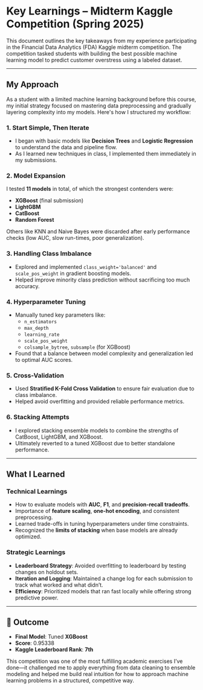 #  Key Learnings – Midterm Kaggle Competition (Spring 2025)

This document outlines the key takeaways from my experience participating in the Financial Data Analytics (FDA) Kaggle midterm competition. The competition tasked students with building the best possible machine learning model to predict customer overstress using a labeled dataset.

---

##  My Approach

As a student with a limited machine learning background before this course, my initial strategy focused on mastering data preprocessing and gradually layering complexity into my models. Here's how I structured my workflow:

### 1. **Start Simple, Then Iterate**
- I began with basic models like **Decision Trees** and **Logistic Regression** to understand the data and pipeline flow.
- As I learned new techniques in class, I implemented them immediately in my submissions.

### 2. **Model Expansion**
I tested **11 models** in total, of which the strongest contenders were:
- **XGBoost** (final submission)
- **LightGBM**
- **CatBoost**
- **Random Forest**

Others like KNN and Naive Bayes were discarded after early performance checks (low AUC, slow run-times, poor generalization).

### 3. **Handling Class Imbalance**
- Explored and implemented `class_weight='balanced'` and `scale_pos_weight` in gradient boosting models.
- Helped improve minority class prediction without sacrificing too much accuracy.

### 4. **Hyperparameter Tuning**
- Manually tuned key parameters like:
  - `n_estimators`
  - `max_depth`
  - `learning_rate`
  - `scale_pos_weight`
  - `colsample_bytree`, `subsample` (for XGBoost)
- Found that a balance between model complexity and generalization led to optimal AUC scores.

### 5. **Cross-Validation**
- Used **Stratified K-Fold Cross Validation** to ensure fair evaluation due to class imbalance.
- Helped avoid overfitting and provided reliable performance metrics.

### 6. **Stacking Attempts**
- I explored stacking ensemble models to combine the strengths of CatBoost, LightGBM, and XGBoost.
- Ultimately reverted to a tuned XGBoost due to better standalone performance.

---

##  What I Learned

###  Technical Learnings
- How to evaluate models with **AUC**, **F1**, and **precision-recall tradeoffs**.
- Importance of **feature scaling**, **one-hot encoding**, and consistent preprocessing.
- Learned trade-offs in tuning hyperparameters under time constraints.
- Recognized the **limits of stacking** when base models are already optimized.

###  Strategic Learnings
- **Leaderboard Strategy**: Avoided overfitting to leaderboard by testing changes on holdout sets.
- **Iteration and Logging**: Maintained a change log for each submission to track what worked and what didn’t.
- **Efficiency**: Prioritized models that ran fast locally while offering strong predictive power.

---

## 🏁 Outcome

- **Final Model**: Tuned **XGBoost**
- **Score**: 0.95338
- **Kaggle Leaderboard Rank**: **7th**

This competition was one of the most fulfilling academic exercises I’ve done—it challenged me to apply everything from data cleaning to ensemble modeling and helped me build real intuition for how to approach machine learning problems in a structured, competitive way.

